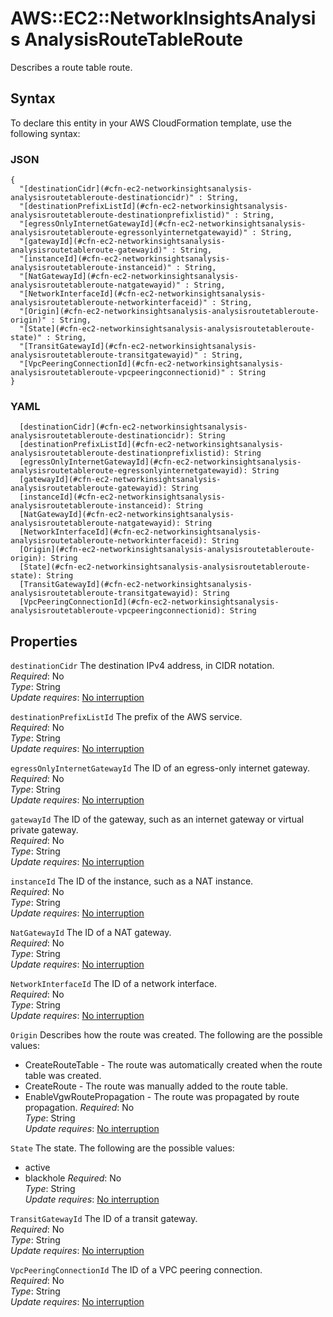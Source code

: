 # AWS::EC2::NetworkInsightsAnalysis AnalysisRouteTableRoute<a name="aws-properties-ec2-networkinsightsanalysis-analysisroutetableroute"></a>

Describes a route table route\.

## Syntax<a name="aws-properties-ec2-networkinsightsanalysis-analysisroutetableroute-syntax"></a>

To declare this entity in your AWS CloudFormation template, use the following syntax:

### JSON<a name="aws-properties-ec2-networkinsightsanalysis-analysisroutetableroute-syntax.json"></a>

```
{
  "[destinationCidr](#cfn-ec2-networkinsightsanalysis-analysisroutetableroute-destinationcidr)" : String,
  "[destinationPrefixListId](#cfn-ec2-networkinsightsanalysis-analysisroutetableroute-destinationprefixlistid)" : String,
  "[egressOnlyInternetGatewayId](#cfn-ec2-networkinsightsanalysis-analysisroutetableroute-egressonlyinternetgatewayid)" : String,
  "[gatewayId](#cfn-ec2-networkinsightsanalysis-analysisroutetableroute-gatewayid)" : String,
  "[instanceId](#cfn-ec2-networkinsightsanalysis-analysisroutetableroute-instanceid)" : String,
  "[NatGatewayId](#cfn-ec2-networkinsightsanalysis-analysisroutetableroute-natgatewayid)" : String,
  "[NetworkInterfaceId](#cfn-ec2-networkinsightsanalysis-analysisroutetableroute-networkinterfaceid)" : String,
  "[Origin](#cfn-ec2-networkinsightsanalysis-analysisroutetableroute-origin)" : String,
  "[State](#cfn-ec2-networkinsightsanalysis-analysisroutetableroute-state)" : String,
  "[TransitGatewayId](#cfn-ec2-networkinsightsanalysis-analysisroutetableroute-transitgatewayid)" : String,
  "[VpcPeeringConnectionId](#cfn-ec2-networkinsightsanalysis-analysisroutetableroute-vpcpeeringconnectionid)" : String
}
```

### YAML<a name="aws-properties-ec2-networkinsightsanalysis-analysisroutetableroute-syntax.yaml"></a>

```
  [destinationCidr](#cfn-ec2-networkinsightsanalysis-analysisroutetableroute-destinationcidr): String
  [destinationPrefixListId](#cfn-ec2-networkinsightsanalysis-analysisroutetableroute-destinationprefixlistid): String
  [egressOnlyInternetGatewayId](#cfn-ec2-networkinsightsanalysis-analysisroutetableroute-egressonlyinternetgatewayid): String
  [gatewayId](#cfn-ec2-networkinsightsanalysis-analysisroutetableroute-gatewayid): String
  [instanceId](#cfn-ec2-networkinsightsanalysis-analysisroutetableroute-instanceid): String
  [NatGatewayId](#cfn-ec2-networkinsightsanalysis-analysisroutetableroute-natgatewayid): String
  [NetworkInterfaceId](#cfn-ec2-networkinsightsanalysis-analysisroutetableroute-networkinterfaceid): String
  [Origin](#cfn-ec2-networkinsightsanalysis-analysisroutetableroute-origin): String
  [State](#cfn-ec2-networkinsightsanalysis-analysisroutetableroute-state): String
  [TransitGatewayId](#cfn-ec2-networkinsightsanalysis-analysisroutetableroute-transitgatewayid): String
  [VpcPeeringConnectionId](#cfn-ec2-networkinsightsanalysis-analysisroutetableroute-vpcpeeringconnectionid): String
```

## Properties<a name="aws-properties-ec2-networkinsightsanalysis-analysisroutetableroute-properties"></a>

`destinationCidr` <a name="cfn-ec2-networkinsightsanalysis-analysisroutetableroute-destinationcidr"></a>
The destination IPv4 address, in CIDR notation\.  
_Required_: No  
_Type_: String  
_Update requires_: [No interruption](https://docs.aws.amazon.com/AWSCloudFormation/latest/UserGuide/using-cfn-updating-stacks-update-behaviors.html#update-no-interrupt)

`destinationPrefixListId` <a name="cfn-ec2-networkinsightsanalysis-analysisroutetableroute-destinationprefixlistid"></a>
The prefix of the AWS service\.  
_Required_: No  
_Type_: String  
_Update requires_: [No interruption](https://docs.aws.amazon.com/AWSCloudFormation/latest/UserGuide/using-cfn-updating-stacks-update-behaviors.html#update-no-interrupt)

`egressOnlyInternetGatewayId` <a name="cfn-ec2-networkinsightsanalysis-analysisroutetableroute-egressonlyinternetgatewayid"></a>
The ID of an egress\-only internet gateway\.  
_Required_: No  
_Type_: String  
_Update requires_: [No interruption](https://docs.aws.amazon.com/AWSCloudFormation/latest/UserGuide/using-cfn-updating-stacks-update-behaviors.html#update-no-interrupt)

`gatewayId` <a name="cfn-ec2-networkinsightsanalysis-analysisroutetableroute-gatewayid"></a>
The ID of the gateway, such as an internet gateway or virtual private gateway\.  
_Required_: No  
_Type_: String  
_Update requires_: [No interruption](https://docs.aws.amazon.com/AWSCloudFormation/latest/UserGuide/using-cfn-updating-stacks-update-behaviors.html#update-no-interrupt)

`instanceId` <a name="cfn-ec2-networkinsightsanalysis-analysisroutetableroute-instanceid"></a>
The ID of the instance, such as a NAT instance\.  
_Required_: No  
_Type_: String  
_Update requires_: [No interruption](https://docs.aws.amazon.com/AWSCloudFormation/latest/UserGuide/using-cfn-updating-stacks-update-behaviors.html#update-no-interrupt)

`NatGatewayId` <a name="cfn-ec2-networkinsightsanalysis-analysisroutetableroute-natgatewayid"></a>
The ID of a NAT gateway\.  
_Required_: No  
_Type_: String  
_Update requires_: [No interruption](https://docs.aws.amazon.com/AWSCloudFormation/latest/UserGuide/using-cfn-updating-stacks-update-behaviors.html#update-no-interrupt)

`NetworkInterfaceId` <a name="cfn-ec2-networkinsightsanalysis-analysisroutetableroute-networkinterfaceid"></a>
The ID of a network interface\.  
_Required_: No  
_Type_: String  
_Update requires_: [No interruption](https://docs.aws.amazon.com/AWSCloudFormation/latest/UserGuide/using-cfn-updating-stacks-update-behaviors.html#update-no-interrupt)

`Origin` <a name="cfn-ec2-networkinsightsanalysis-analysisroutetableroute-origin"></a>
Describes how the route was created\. The following are the possible values:

- CreateRouteTable \- The route was automatically created when the route table was created\.
- CreateRoute \- The route was manually added to the route table\.
- EnableVgwRoutePropagation \- The route was propagated by route propagation\.
  _Required_: No  
  _Type_: String  
  _Update requires_: [No interruption](https://docs.aws.amazon.com/AWSCloudFormation/latest/UserGuide/using-cfn-updating-stacks-update-behaviors.html#update-no-interrupt)

`State` <a name="cfn-ec2-networkinsightsanalysis-analysisroutetableroute-state"></a>
The state\. The following are the possible values:

- active
- blackhole
  _Required_: No  
  _Type_: String  
  _Update requires_: [No interruption](https://docs.aws.amazon.com/AWSCloudFormation/latest/UserGuide/using-cfn-updating-stacks-update-behaviors.html#update-no-interrupt)

`TransitGatewayId` <a name="cfn-ec2-networkinsightsanalysis-analysisroutetableroute-transitgatewayid"></a>
The ID of a transit gateway\.  
_Required_: No  
_Type_: String  
_Update requires_: [No interruption](https://docs.aws.amazon.com/AWSCloudFormation/latest/UserGuide/using-cfn-updating-stacks-update-behaviors.html#update-no-interrupt)

`VpcPeeringConnectionId` <a name="cfn-ec2-networkinsightsanalysis-analysisroutetableroute-vpcpeeringconnectionid"></a>
The ID of a VPC peering connection\.  
_Required_: No  
_Type_: String  
_Update requires_: [No interruption](https://docs.aws.amazon.com/AWSCloudFormation/latest/UserGuide/using-cfn-updating-stacks-update-behaviors.html#update-no-interrupt)
